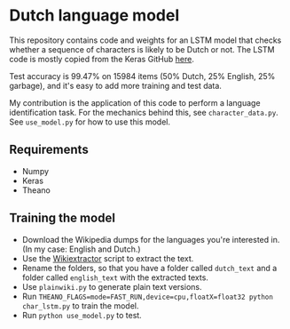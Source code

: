 # Dutch language model

This repository contains code and weights for an LSTM model that checks whether
a sequence of characters is likely to be Dutch or not. The LSTM code is mostly
copied from the Keras GitHub [here](https://github.com/fchollet/keras/blob/master/examples/imdb_lstm.py).

Test accuracy is 99.47% on 15984 items (50% Dutch, 25% English, 25% garbage), and
it's easy to add more training and test data.

My contribution is the application of this code to perform a language identification task.
For the mechanics behind this, see `character_data.py`. See `use_model.py` for how to use this model.

## Requirements

* Numpy
* Keras
* Theano

## Training the model

* Download the Wikipedia dumps for the languages you're interested in. (In my case: English and Dutch.)
* Use the [Wikiextractor](http://medialab.di.unipi.it/wiki/Wikipedia_Extractor) script to extract the text.
* Rename the folders, so that you have a folder called `dutch_text` and a folder called `english_text` with the extracted texts.
* Use `plainwiki.py` to generate plain text versions.
* Run `THEANO_FLAGS=mode=FAST_RUN,device=cpu,floatX=float32 python char_lstm.py` to train the model.
* Run `python use_model.py` to test.

